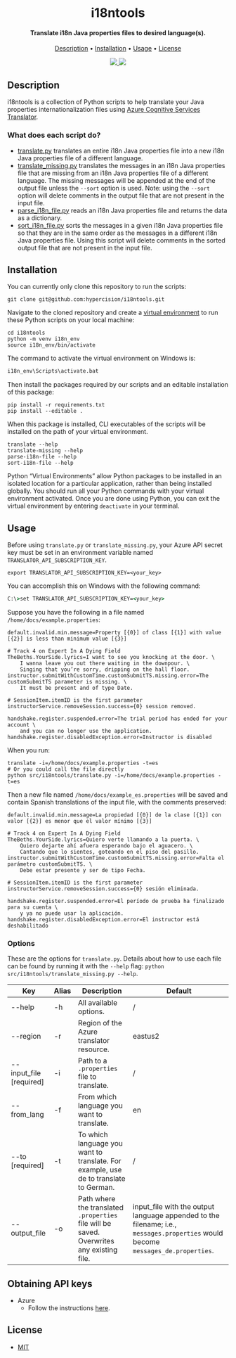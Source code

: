 
<h1 align="center">
  i18ntools
</h1>

<h4 align="center">Translate i18n Java properties files to desired language(s).</h4>

<p align="center">
  <a href="#description">Description</a> •
  <a href="#installation">Installation</a> •
  <a href="#usage">Usage</a> •
  <a href="#license">License</a>
</p>

<p align="center">
  <a href="https://github.com/hypercision/i18ntools/actions/workflows/python.yml" alt="Unit tests">
    <img src="https://github.com/hypercision/i18ntools/actions/workflows/python.yml/badge.svg" />
  </a>
  <a href="LICENSE" alt="License">
    <img src="https://img.shields.io/github/license/hypercision/i18ntools" />
  </a>
</p>

## Description

i18ntools is a collection of Python scripts to help translate your Java properties internationalization files
using [Azure Cognitive Services Translator](https://azure.microsoft.com/en-us/services/cognitive-services/translator/).

### What does each script do?

- [translate.py](/src/i18ntools/translate.py) translates an entire i18n Java properties file into a new i18n Java properties file of a different language.
- [translate_missing.py](/src/i18ntools/translate_missing.py) translates the messages in an i18n Java properties file that are missing
from an i18n Java properties file of a different language.
The missing messages will be appended at the end of the output file unless the `--sort` option is used.
Note: using the `--sort` option will delete comments in the output file that are not present in the input file.
- [parse_i18n_file.py](/src/i18ntools/parse_i18n_file.py) reads an i18n Java properties file and returns the data as a dictionary.
- [sort_i18n_file.py](/src/i18ntools/sort_i18n_file.py) sorts the messages in a given i18n Java properties file so that they are
in the same order as the messages in a different i18n Java properties file.
Using this script will delete comments in the sorted output file that are not present in the input file.

## Installation

You can currently only clone this repository to run the scripts:

```shell
git clone git@github.com:hypercision/i18ntools.git
```

Navigate to the cloned repository and create a [virtual environment](https://docs.python.org/3/library/venv.html#module-venv)
to run these Python scripts on your local machine:
```shell
cd i18ntools
python -m venv i18n_env
source i18n_env/bin/activate
```

The command to activate the virtual environment on Windows is:
```cmd
i18n_env\Scripts\activate.bat
```

Then install the packages required by our scripts and an editable installation of this package:
```shell
pip install -r requirements.txt
pip install --editable .
```

When this package is installed, CLI executables of the scripts will be installed on the path of your virtual environment.
```shell
translate --help
translate-missing --help
parse-i18n-file --help
sort-i18n-file --help
```

Python “Virtual Environments” allow Python packages to be installed in an isolated location
for a particular application, rather than being installed globally.
You should run all your Python commands with your virtual environment activated.
Once you are done using Python, you can exit the virtual environment by entering `deactivate` in your terminal.

## Usage

Before using `translate.py` or `translate_missing.py`, your Azure API secret key must be set in
an environment variable named `TRANSLATOR_API_SUBSCRIPTION_KEY`.
```shell
export TRANSLATOR_API_SUBSCRIPTION_KEY=<your_key>
```
You can accomplish this on Windows with the following command:
```cmd
C:\>set TRANSLATOR_API_SUBSCRIPTION_KEY=<your_key>
```
Suppose you have the following in a file named `/home/docs/example.properties`:
```properties
default.invalid.min.message=Property [{0}] of class [{1}] with value [{2}] is less than minimum value [{3}]

# Track 4 on Expert In A Dying Field
TheBeths.YourSide.lyrics=I want to see you knocking at the door. \
    I wanna leave you out there waiting in the downpour. \
    Singing that you’re sorry, dripping on the hall floor.
instructor.submitWithCustomTime.customSubmitTS.missing.error=The customSubmitTS parameter is missing. \
    It must be present and of type Date.

# SessionItem.itemID is the first parameter
instructorService.removeSession.success={0} session removed.

handshake.register.suspended.error=The trial period has ended for your account \
    and you can no longer use the application.
handshake.register.disabledException.error=Instructor is disabled
```

When you run:
```shell
translate -i=/home/docs/example.properties -t=es
# Or you could call the file directly
python src/i18ntools/translate.py -i=/home/docs/example.properties -t=es
```
Then a new file named `/home/docs/example_es.properties` will be saved and contain Spanish translations
of the input file, with the comments preserved:
```properties
default.invalid.min.message=La propiedad [{0}] de la clase [{1}] con valor [{2}] es menor que el valor mínimo [{3}]

# Track 4 on Expert In A Dying Field
TheBeths.YourSide.lyrics=Quiero verte llamando a la puerta. \
    Quiero dejarte ahí afuera esperando bajo el aguacero. \
    Cantando que lo sientes, goteando en el piso del pasillo.
instructor.submitWithCustomTime.customSubmitTS.missing.error=Falta el parámetro customSubmitTS. \
    Debe estar presente y ser de tipo Fecha.

# SessionItem.itemID is the first parameter
instructorService.removeSession.success={0} sesión eliminada.

handshake.register.suspended.error=El período de prueba ha finalizado para su cuenta \
    y ya no puede usar la aplicación.
handshake.register.disabledException.error=El instructor está deshabilitado
```

### Options

These are the options for `translate.py`.
Details about how to use each file can be found by running it with the `--help` flag:
`python src/i18ntools/translate_missing.py --help`.

<!-- markdownlint-disable -->
| Key | Alias | Description | Default |
| --------------------------- | ----- | ----------------------- | --------------- |
| --help | -h | All available options. | / |
| --region | -r | Region of the Azure translator resource. | eastus2 |
| --input_file [required] | -i | Path to a `.properties` file to translate. | / |
| --from_lang | -f | From which language you want to translate. | en |
| --to [required]   | -t | To which language you want to translate. For example, use de to translate to German. | / |
| --output_file | -o | Path where the translated `.properties` file will be saved. Overwrites any existing file. | input_file with the output language appended to the filename; i.e., `messages.properties` would become `messages_de.properties`. |
<!-- markdownlint-restore -->

## Obtaining API keys

- Azure
  - Follow the instructions [here](https://docs.microsoft.com/en-us/azure/cognitive-services/translator/quickstart-translator?tabs=nodejs#prerequisites).

## License

- [MIT](LICENSE)
